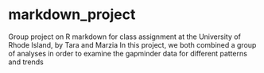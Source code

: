 # markdown_project
Group project on R markdown for class assignment at the University of Rhode Island, by Tara and Marzia
In this project, we both combined a group of analyses in order to examine the gapminder data for different patterns and trends
